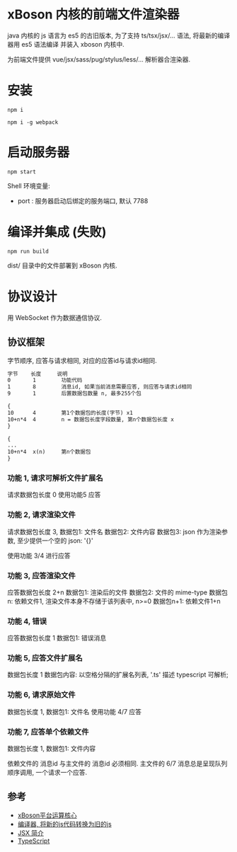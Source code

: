 # xBoson 内核的前端文件渲染器

java 内核的 js 语言为 es5 的古旧版本, 为了支持 ts/tsx/jsx/... 语法, 将最新的编译器用 es5 语法编译
并装入 xboson 内核中.

为前端文件提供 vue/jsx/sass/pug/stylus/less/... 解析器合渲染器.


# 安装

`npm i`

`npm i -g webpack`


# 启动服务器

`npm start`

Shell 环境变量:

* port : 服务器启动后绑定的服务端口, 默认 7788


# 编译并集成 (失败)

`npm run build`

dist/ 目录中的文件部署到 xBoson 内核.


# 协议设计

用 WebSocket 作为数据通信协议.

## 协议框架

字节顺序, 应答与请求相同, 对应的应答id与请求id相同.

```txt
字节    长度     说明
0       1        功能代码
1       8        消息id, 如果当前消息需要应答, 则应答与请求id相同
9       1        后置数据包数量 n, 最多255个包

{
10      4        第1个数据包的长度(字节) x1
10+n*4  4        n = 数据包长度字段数量, 第n个数据包长度 x
}

{
...
10+n*4  x(n)     第n个数据包
}
```

### 功能 1, 请求可解析文件扩展名

请求数据包长度 0
使用功能5 应答

### 功能 2, 请求渲染文件

请求数据包长度 3,
数据包1: 文件名
数据包2: 文件内容
数据包3: json 作为渲染参数, 至少提供一个空的 json: '{}'

使用功能 3/4 进行应答

### 功能 3, 应答渲染文件

应答数据包长度 2+n
数据包1: 渲染后的文件
数据包2: 文件的 mime-type
数据包n: 依赖文件1, 渲染文件本身不存储于该列表中, n>=0
数据包n+1: 依赖文件1+n

### 功能 4, 错误

应答数据包长度 1
数据包1: 错误消息

### 功能 5, 应答文件扩展名

数据包长度 1
数据包内容: 以空格分隔的扩展名列表,
'.ts' 描述 typescript 可解析;

### 功能 6, 请求原始文件

数据包长度 1,
数据包1: 文件名
使用功能 4/7 应答

### 功能 7, 应答单个依赖文件

数据包长度 1,
数据包1: 文件内容

依赖文件的 消息id 与主文件的 消息id 必须相同.
主文件的 6/7 消息总是呈现队列顺序调用, 一个请求一个应答.


## 参考

* [xBoson平台运算核心](https://github.com/yanmingsohu/xBoson-core)
* [编译器, 将新的js代码转换为旧的js](https://babel.docschina.org/)
* [JSX 简介](https://react.docschina.org/docs/introducing-jsx.html)
* [TypeScript](https://www.tslang.cn/docs/handbook/migrating-from-javascript.html)